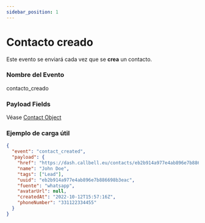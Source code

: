 ```yaml
---
sidebar_position: 1
---
```


# Contacto creado

Este evento se enviará cada vez que se **crea** un contacto.

### Nombre del Evento

contacto_creado

### Payload Fields

Véase [Contact Object](./../../object_types/contact.md)

### Ejemplo de carga útil

```json title=carga.json
{
  "event": "contact_created",
  "payload": {
    "href": "https://dash.callbell.eu/contacts/eb2b914a977e4ab896e7b886698b3eac",
    "name": "John Doe",
    "tags": ["Lead"],
    "uuid": "eb2b914a977e4ab896e7b886698b3eac",
    "fuente": "whatsapp",
    "avatarUrl": null,
    "createdAt": "2022-10-12T15:57:16Z",
    "phoneNumber": "331122334455"
  }
}
```
